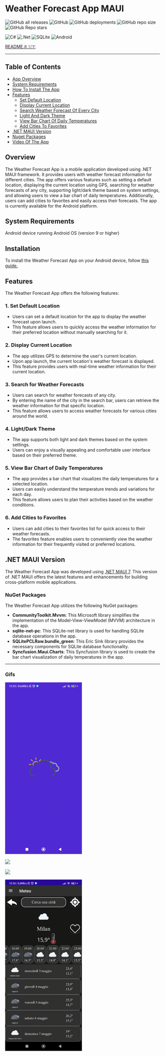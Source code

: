 # Weather Forecast App MAUI

![GitHub all releases](https://img.shields.io/github/downloads/GiorgioCitterio/WeatherForecastAppMAUI/total)
![GitHub](https://img.shields.io/github/license/GiorgioCitterio/WeatherForecastAppMAUI)
![GitHub deployments](https://img.shields.io/github/deployments/GiorgioCitterio/WeatherForecastAppMAUI/github-pages)
![GitHub repo size](https://img.shields.io/github/repo-size/GiorgioCitterio/WeatherForecastAppMAUI)
![GitHub Repo stars](https://img.shields.io/github/stars/GiorgioCitterio/WeatherForecastAppMAUI)

![C#](https://img.shields.io/badge/c%23-%23239120.svg?style=for-the-badge&logo=c-sharp&logoColor=white)
![.Net](https://img.shields.io/badge/.NET-5C2D91?style=for-the-badge&logo=.net&logoColor=white)
![SQLite](https://img.shields.io/badge/sqlite-%2307405e.svg?style=for-the-badge&logo=sqlite&logoColor=white)
![Android](https://img.shields.io/badge/Android-3DDC84?style=for-the-badge&logo=android&logoColor=white)

<a href="https://github.com/GiorgioCitterio/WeatherForecastAppMAUI/blob/master/README.it.md">README.it 🇮🇹</a>

---

## Table of Contents
- <a  href="#appoverview">App Overview</a>
- <a  href="#systemreq">System Requirements</a>
- <a  href="#installation">How To Install The App</a>
- <a  href="#features">Features</a>
  - <a  href="#setdefloc">Set Default Location</a>
  - <a  href="#discurloc">Display Current Location</a>
  - <a  href="#searchforw">Search Weather Forecast Of Every City</a>
  - <a  href="#lightdarktheme">Light And Dark Theme</a>
  - <a  href="#temperatureschart">View Bar Chart Of Daily Temperatures</a>
  - <a  href="#favorites">Add Cities To Favorites</a>
- <a  href="#mauiversion">.NET MAUI Version</a>
- <a  href="#nuget">Nuget Packages</a>
- <a  href="#gifs">Video Of The App</a>

## Overview <a name="appoverview"></a>

The Weather Forecast App is a mobile application developed using .NET MAUI framework. It provides users with weather forecast information for different cities. The app offers various features such as setting a default location, displaying the current location using GPS, searching for weather forecasts of any city, supporting light/dark theme based on system settings, and allowing users to view a bar chart of daily temperatures. Additionally, users can add cities to favorites and easily access their forecasts. The app is currently available for the Android platform.
## System Requirements <a name="systemreq"></a>
Android device running Android OS (version 9 or higher)

## Installation <a name="installation"></a>

To install the Weather Forecast App on your Android device, follow [this guide.](https://github.com/GiorgioCitterio/WeatherForecastAppMAUI/wiki)

## Features <a name="features"></a>

The Weather Forecast App offers the following features:
### 1. Set Default Location <a name="setdefloc"></a>

- Users can set a default location for the app to display the weather forecast upon launch.
- This feature allows users to quickly access the weather information for their preferred location without manually searching for it.

### 2. Display Current Location <a name="discurloc"></a>
- The app utilizes GPS to determine the user's current location.
- Upon app launch, the current location's weather forecast is displayed.
- This feature provides users with real-time weather information for their current location.

### 3. Search for Weather Forecasts <a name="searchforw"></a>
- Users can search for weather forecasts of any city.
- By entering the name of the city in the search bar, users can retrieve the weather information for that specific location.
- This feature allows users to access weather forecasts for various cities around the world.

### 4. Light/Dark Theme <a name="lightdarktheme"></a>
- The app supports both light and dark themes based on the system settings.
- Users can enjoy a visually appealing and comfortable user interface based on their preferred theme.

### 5. View Bar Chart of Daily Temperatures <a name="temperatureschart"></a>
- The app provides a bar chart that visualizes the daily temperatures for a selected location.
- Users can easily understand the temperature trends and variations for each day.
- This feature allows users to plan their activities based on the weather conditions.

### 6. Add Cities to Favorites <a name="favorites"></a>
- Users can add cities to their favorites list for quick access to their weather forecasts.
- The favorites feature enables users to conveniently view the weather information for their frequently visited or preferred locations.

## .NET MAUI Version <a name="mauiversion"></a>

The Weather Forecast App was developed using [.NET MAUI 7](https://learn.microsoft.com/en-us/dotnet/maui/whats-new/dotnet-7?view=net-maui-7.0). This version of .NET MAUI offers the latest features and enhancements for building cross-platform mobile applications.
### NuGet Packages

The Weather Forecast App utilizes the following NuGet packages:
- **CommunityToolkit.Mvvm**: This Microsoft library simplifies the implementation of the Model-View-ViewModel (MVVM) architecture in the app.
- **sqlite-net-pc**: This SQLite-net library is used for handling SQLite database operations in the app.
- **SQLitePCLRaw.bundle_green**: This Eric Sink library provides the necessary components for SQLite database functionality.
- **Syncfusion.Maui.Charts**: This Syncfusion library is used to create the bar chart visualization of daily temperatures in the app.

---
### Gifs <a name="gifs"></a>

<img src="gifs/app_start.gif" width=250px></img>

<img src="gifs/search_city.gif" width=250px></img>

<img src="gifs/favourites.gif" width=250px></img>

<img src="gifs/settings.gif" width=250px></img>
